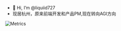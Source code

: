 - 👋 Hi, I’m @liquiid727 
- 现居杭州，原来前端开发和产品PM,现在转向AGI方向

![Metrics](/github-metrics.svg)

<!---
liquiid727/liquiid727 is a ✨ special ✨ repository because its `README.md` (this file) appears on your GitHub profile.
You can click the Preview link to take a look at your changes.
--->
